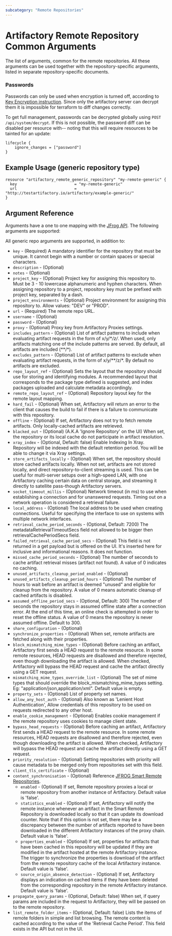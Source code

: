```yaml
---
subcategory: "Remote Repositories"
---
```

# Artifactory Remote Repository Common Arguments

The list of arguments, common for the remote repositories. All these arguments can be used together with the
repository-specific arguments, listed in separate repository-specific documents.  

### Passwords
Passwords can only be used when encryption is turned off, according to [Key Encryption instruction](https://www.jfrog.com/confluence/display/RTF/Artifactory+Key+Encryption).
Since only the artifactory server can decrypt them it is impossible for terraform to diff changes correctly.

To get full management, passwords can be decrypted globally using `POST /api/system/decrypt`. If this is not possible,
the password diff can be disabled per resource with-- noting that this will require resources to be tainted for an update:

```hcl
lifecycle {
    ignore_changes = ["password"]
}
```

## Example Usage (generic repository type)

```hcl
resource "artifactory_remote_generic_repository" "my-remote-generic" {
  key                         = "my-remote-generic"
  url                         = "http://testartifactory.io/artifactory/example-generic/"
}
```

## Argument Reference

Arguments have a one to one mapping with the [JFrog API](https://www.jfrog.com/confluence/display/RTF/Repository+Configuration+JSON).
The following arguments are supported:

All generic repo arguments are supported, in addition to:
* `key` - (Required) A mandatory identifier for the repository that must be unique. It cannot begin with a number or contain spaces or special characters.
* `description` - (Optional)
* `notes` - (Optional)
* `project_key` - (Optional) Project key for assigning this repository to. Must be 3 - 10 lowercase alphanumeric and hyphen characters. When assigning repository to a project, repository key must be prefixed with project key, separated by a dash.
* `project_environments` - (Optional) Project environment for assigning this repository to. Allow values: "DEV" or "PROD".
* `url` - (Required) The remote repo URL.
* `username` - (Optional)
* `password` - (Optional)
* `proxy` - (Optional) Proxy key from Artifactory Proxies settings.
* `includes_pattern` - (Optional) List of artifact patterns to include when evaluating artifact requests in the form of x/y/\**/z/*. When used, only artifacts matching one of the include patterns are served. By default, all artifacts are included (**/*).
* `excludes_pattern` - (Optional) List of artifact patterns to exclude when evaluating artifact requests, in the form of x/y/**/z/*. By default no artifacts are excluded.
* `repo_layout_ref` - (Optional) Sets the layout that the repository should use for storing and identifying modules. A recommended layout that corresponds to the package type defined is suggested, and index packages uploaded and calculate metadata accordingly.
* `remote_repo_layout_ref` - (Optional) Repository layout key for the remote layout mapping.
* `hard_fail` - (Optional) When set, Artifactory will return an error to the client that causes the build to fail if there is a failure to communicate with this repository.
* `offline` - (Optional) If set, Artifactory does not try to fetch remote artifacts. Only locally-cached artifacts are retrieved.
* `blacked_out` - (Optional) (A.K.A 'Ignore Repository' on the UI) When set, the repository or its local cache do not participate in artifact resolution.
* `xray_index` - (Optional, Default: false) Enable Indexing In Xray. Repository will be indexed with the default retention period. You will be able to change it via Xray settings.
* `store_artifacts_locally` - (Optional) When set, the repository should store cached artifacts locally. When not set, artifacts are not stored locally, and direct repository-to-client streaming is used. This can be useful for multi-server setups over a high-speed LAN, with one Artifactory caching certain data on central storage, and streaming it directly to satellite pass-though Artifactory servers.
* `socket_timeout_millis` - (Optional) Network timeout (in ms) to use when establishing a connection and for unanswered requests. Timing out on a network operation is considered a retrieval failure.
* `local_address` - (Optional) The local address to be used when creating connections. Useful for specifying the interface to use on systems with multiple network interfaces.
* `retrieval_cache_period_seconds` - (Optional, Default: 7200) The metadataRetrievalTimeoutSecs field not allowed to be bigger then retrievalCachePeriodSecs field.
* `failed_retrieval_cache_period_secs` - (Optional) This field is not returned in a get payload but is offered on the UI. It's inserted here for inclusive and informational reasons. It does not function.
* `missed_cache_period_seconds` - (Optional) The number of seconds to cache artifact retrieval misses (artifact not found). A value of 0 indicates no caching.
* `unused_artifacts_cleanup_period_enabled` - (Optional)
* `unused_artifacts_cleanup_period_hours` - (Optional) The number of hours to wait before an artifact is deemed "unused" and eligible for cleanup from the repository. A value of 0 means automatic cleanup of cached artifacts is disabled.
* `assumed_offline_period_secs` - (Optional, Default: 300) The number of seconds the repository stays in assumed offline state after a connection error. At the end of this time, an online check is attempted in order to reset the offline status. A value of 0 means the repository is never assumed offline. Default to 300.
* `share_configuration` - (Optional)
* `synchronize_properties` - (Optional) When set, remote artifacts are fetched along with their properties.
* `block_mismatching_mime_types` - (Optional) Before caching an artifact, Artifactory first sends a HEAD request to the remote resource. In some remote resources, HEAD requests are disallowed and therefore rejected, even though downloading the artifact is allowed. When checked, Artifactory will bypass the HEAD request and cache the artifact directly using a GET request.
* `mismatching_mime_types_override_list` - (Optional) The set of mime types that should override the block_mismatching_mime_types setting. Eg: "application/json,application/xml". Default value is empty.
* `property_sets` - (Optional) List of property set names.
* `allow_any_host_auth` - (Optional) Also known as 'Lenient Host Authentication', Allow credentials of this repository to be used on requests redirected to any other host.
* `enable_cookie_management` - (Optional) Enables cookie management if the remote repository uses cookies to manage client state.
* `bypass_head_requests` - (Optional) Before caching an artifact, Artifactory first sends a HEAD request to the remote resource. In some remote resources, HEAD requests are disallowed and therefore rejected, even though downloading the artifact is allowed. When checked, Artifactory will bypass the HEAD request and cache the artifact directly using a GET request.
* `priority_resolution` - (Optional) Setting repositories with priority will cause metadata to be merged only from repositories set with this field.
* `client_tls_certificate` - (Optional)
* `content_synchronisation` - (Optional) Reference [JFROG Smart Remote Repositories](https://www.jfrog.com/confluence/display/JFROG/Smart+Remote+Repositories).
  * `enabled` - (Optional) If set, Remote repository proxies a local or remote repository from another instance of Artifactory. Default value is 'false'.
  * `statistics_enabled` - (Optional) If set, Artifactory will notify the remote instance whenever an artifact in the Smart Remote Repository is downloaded locally so that it can update its download counter. Note that if this option is not set, there may be a discrepancy between the number of artifacts reported to have been downloaded in the different Artifactory instances of the proxy chain. Default value is 'false'.
  * `properties_enabled` - (Optional) If set, properties for artifacts that have been cached in this repository will be updated if they are modified in the artifact hosted at the remote Artifactory instance. The trigger to synchronize the properties is download of the artifact from the remote repository cache of the local Artifactory instance. Default value is 'false'.
  * `source_origin_absence_detection` - (Optional) If set, Artifactory displays an indication on cached items if they have been deleted from the corresponding repository in the remote Artifactory instance. Default value is 'false'.
* `propagate_query_params` - (Optional, Default: false) When set, if query params are included in the request to Artifactory, they will be passed on to the remote repository.
* `list_remote_folder_items` - (Optional, Default: false) Lists the items of remote folders in simple and list browsing. The remote content is cached according to the value of the 'Retrieval Cache Period'. This field exists in the API but not in the UI.
